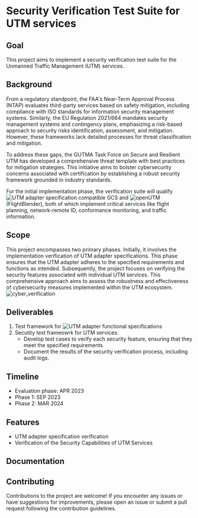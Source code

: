 # Security Verification Test Suite for UTM services

## Goal
This project aims to implement a security verification test suite for the Unmanned Traffic Management (UTM) services.

## Background
From a regulatory standpoint, the FAA's Near-Term Approval Process (NTAP) evaluates third-party services based on safety mitigation, including compliance with ISO standards for information security management systems.
Similarly, the EU Regulation 2021/664 mandates security management systems and contingency plans, emphasizing a risk-based approach to security risks identification, assessment, and mitigation. However, these frameworks
lack detailed processes for threat classification and mitigation.

To address these gaps, the GUTMA Task Force on Secure and Resilient UTM has developed a comprehensive threat template with best practices for mitigation strategies. This initiative aims to bolster cybersecurity concerns
associated with certification by establishing a robust security framework grounded in industry standards.

For the initial implementation phase, the verification suite will qualify  ![UTM adapter](https://github.com/Dronecode/utm-adapter) specification compatible GCS and ![openUTM](https://github.com/openutm) (FlightBlender),
both of which implement critical services like flight planning, network-remote ID, conformance monitoring, and traffic information.

## Scope
This project encompasses two primary phases. Initially, it involves the implementation verification of UTM adapter specifications.
This phase ensures that the UTM adapter adheres to the specified requirements and functions as intended.
Subsequently, the project focuses on verifying the security features associated with individual UTM services.
This comprehensive approach aims to assess the robustness and effectiveness of cybersecurity measures implemented within the UTM ecosystem.
![cyber_verification](https://github.com/govindsi/UTM-Security-Verification-Suite/assets/8924200/f5f8c9c5-0eb2-43b9-8d47-ca052645f269)


## Deliverables

1. Test framework for ![UTM adapter](https://github.com/Dronecode/utm-adapter) functional specifications
2. Secutity test frameowrk for UTM services.
   * Develop test cases to verify each security feature, ensuring that they meet the specified requirements
   * Document the results of the security verification process, including audit logs.
   
## Timeline

  * Evaluation phase: APR 2023
  * Phase 1: SEP 2023
  * Phase 2: MAR 2024

## Features
- UTM adapter specification verification
- Verification of the Security Capabilities of UTM Services

## Documentation


## Contributing
Contributions to the project are welcome! If you encounter any issues or have suggestions for improvements, please open an issue or submit a pull request following the contribution guidelines.



